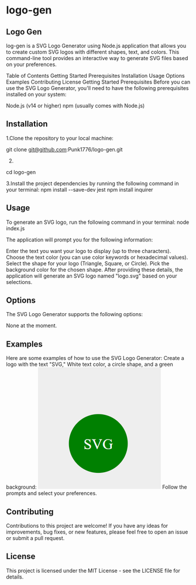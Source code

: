 # logo-gen

## Logo Gen
log-gen is a SVG Logo Generator using Node.js application that allows you to create custom SVG logos with different shapes, text, and colors. This command-line tool provides an interactive way to generate SVG files based on your preferences.

Table of Contents
Getting Started
Prerequisites
Installation
Usage
Options
Examples
Contributing
License
Getting Started
Prerequisites
Before you can use the SVG Logo Generator, you'll need to have the following prerequisites installed on your system:

Node.js (v14 or higher)
npm (usually comes with Node.js)
## Installation
1.Clone the repository to your local machine:

git clone git@github.com:Punk1776/logo-gen.git

2.
cd logo-gen

3.Install the project dependencies by running the following command in your terminal: npm install --save-dev jest  npm install inquirer

## Usage
To generate an SVG logo, run the following command in your terminal:
node index.js

The application will prompt you for the following information:

Enter the text you want your logo to display (up to three characters).
Choose the text color (you can use color keywords or hexadecimal values).
Select the shape for your logo (Triangle, Square, or Circle).
Pick the background color for the chosen shape.
After providing these details, the application will generate an SVG logo named "logo.svg" based on your selections.

## Options
The SVG Logo Generator supports the following options:

None at the moment.
## Examples
Here are some examples of how to use the SVG Logo Generator:
Create a logo with the text "SVG," White text color, a circle shape, and a green background:
![Alt text](image.png)
Follow the prompts and select your preferences.

## Contributing
Contributions to this project are welcome! If you have any ideas for improvements, bug fixes, or new features, please feel free to open an issue or submit a pull request. 

## License
This project is licensed under the MIT License - see the LICENSE file for details.

